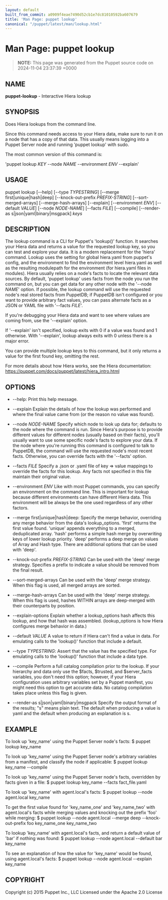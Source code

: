 ```yaml
---
layout: default
built_from_commit: a0909f4eae7490d52cb1e7dc81010592ba607679
title: 'Man Page: puppet lookup'
canonical: "/puppet/latest/man/lookup.html"
---
```


# Man Page: puppet lookup

> **NOTE:** This page was generated from the Puppet source code on 2024-11-04 23:37:39 +0000

## NAME
**puppet-lookup** - Interactive Hiera lookup

## SYNOPSIS
Does Hiera lookups from the command line.

Since this command needs access to your Hiera data, make sure to run it
on a node that has a copy of that data. This usually means logging into
a Puppet Server node and running \'puppet lookup\' with sudo.

The most common version of this command is:

\'puppet lookup *KEY* \--node *NAME* \--environment *ENV* \--explain\'

## USAGE
puppet lookup \[\--help\] \[\--type *TYPESTRING*\] \[\--merge
first\|unique\|hash\|deep\] \[\--knock-out-prefix *PREFIX-STRING*\]
\[\--sort-merged-arrays\] \[\--merge-hash-arrays\] \[\--explain\]
\[\--environment *ENV*\] \[\--default *VALUE*\] \[\--node *NODE-NAME*\]
\[\--facts *FILE*\] \[\--compile\] \[\--render-as
s\|json\|yaml\|binary\|msgpack\] *keys*

## DESCRIPTION
The lookup command is a CLI for Puppet\'s \'lookup()\' function. It
searches your Hiera data and returns a value for the requested lookup
key, so you can test and explore your data. It is a modern replacement
for the \'hiera\' command. Lookup uses the setting for global hiera.yaml
from puppet\'s config, and the environment to find the environment level
hiera.yaml as well as the resulting modulepath for the environment (for
hiera.yaml files in modules). Hiera usually relies on a node\'s facts to
locate the relevant data sources. By default, \'puppet lookup\' uses
facts from the node you run the command on, but you can get data for any
other node with the \'\--node *NAME*\' option. If possible, the lookup
command will use the requested node\'s real stored facts from PuppetDB;
if PuppetDB isn\'t configured or you want to provide arbitrary fact
values, you can pass alternate facts as a JSON or YAML file with
\'\--facts *FILE*\'.

If you\'re debugging your Hiera data and want to see where values are
coming from, use the \'\--explain\' option.

If \'\--explain\' isn\'t specified, lookup exits with 0 if a value was
found and 1 otherwise. With \'\--explain\', lookup always exits with 0
unless there is a major error.

You can provide multiple lookup keys to this command, but it only
returns a value for the first found key, omitting the rest.

For more details about how Hiera works, see the Hiera documentation:
https://puppet.com/docs/puppet/latest/hiera_intro.html

## OPTIONS
-   \--help: Print this help message.

-   \--explain Explain the details of how the lookup was performed and
    where the final value came from (or the reason no value was found).

-   \--node *NODE-NAME* Specify which node to look up data for; defaults
    to the node where the command is run. Since Hiera\'s purpose is to
    provide different values for different nodes (usually based on their
    facts), you\'ll usually want to use some specific node\'s facts to
    explore your data. If the node where you\'re running this command is
    configured to talk to PuppetDB, the command will use the requested
    node\'s most recent facts. Otherwise, you can override facts with
    the \'\--facts\' option.

-   \--facts *FILE* Specify a .json or .yaml file of key =\> value
    mappings to override the facts for this lookup. Any facts not
    specified in this file maintain their original value.

-   \--environment *ENV* Like with most Puppet commands, you can specify
    an environment on the command line. This is important for lookup
    because different environments can have different Hiera data. This
    environment will be always be the one used regardless of any other
    factors.

-   \--merge first\|unique\|hash\|deep: Specify the merge behavior,
    overriding any merge behavior from the data\'s lookup_options.
    \'first\' returns the first value found. \'unique\' appends
    everything to a merged, deduplicated array. \'hash\' performs a
    simple hash merge by overwriting keys of lower lookup priority.
    \'deep\' performs a deep merge on values of Array and Hash type.
    There are additional options that can be used with \'deep\'.

-   \--knock-out-prefix *PREFIX-STRING* Can be used with the \'deep\'
    merge strategy. Specifies a prefix to indicate a value should be
    removed from the final result.

-   \--sort-merged-arrays Can be used with the \'deep\' merge strategy.
    When this flag is used, all merged arrays are sorted.

-   \--merge-hash-arrays Can be used with the \'deep\' merge strategy.
    When this flag is used, hashes WITHIN arrays are deep-merged with
    their counterparts by position.

-   \--explain-options Explain whether a lookup_options hash affects
    this lookup, and how that hash was assembled. (lookup_options is how
    Hiera configures merge behavior in data.)

-   \--default *VALUE* A value to return if Hiera can\'t find a value in
    data. For emulating calls to the \'lookup()\' function that include
    a default.

-   \--type *TYPESTRING*: Assert that the value has the specified type.
    For emulating calls to the \'lookup()\' function that include a data
    type.

-   \--compile Perform a full catalog compilation prior to the lookup.
    If your hierarchy and data only use the \$facts, \$trusted, and
    \$server_facts variables, you don\'t need this option; however, if
    your Hiera configuration uses arbitrary variables set by a Puppet
    manifest, you might need this option to get accurate data. No
    catalog compilation takes place unless this flag is given.

-   \--render-as s\|json\|yaml\|binary\|msgpack Specify the output
    format of the results; \"s\" means plain text. The default when
    producing a value is yaml and the default when producing an
    explanation is s.

## EXAMPLE
To look up \'key_name\' using the Puppet Server node\'s facts: \$ puppet
lookup key_name

To look up \'key_name\' using the Puppet Server node\'s arbitrary
variables from a manifest, and classify the node if applicable: \$
puppet lookup key_name \--compile

To look up \'key_name\' using the Puppet Server node\'s facts,
overridden by facts given in a file: \$ puppet lookup key_name \--facts
fact_file.yaml

To look up \'key_name\' with agent.local\'s facts: \$ puppet lookup
\--node agent.local key_name

To get the first value found for \'key_name_one\' and \'key_name_two\'
with agent.local\'s facts while merging values and knocking out the
prefix \'foo\' while merging: \$ puppet lookup \--node agent.local
\--merge deep \--knock-out-prefix foo key_name_one key_name_two

To lookup \'key_name\' with agent.local\'s facts, and return a default
value of \'bar\' if nothing was found: \$ puppet lookup \--node
agent.local \--default bar key_name

To see an explanation of how the value for \'key_name\' would be found,
using agent.local\'s facts: \$ puppet lookup \--node agent.local
\--explain key_name

## COPYRIGHT
Copyright (c) 2015 Puppet Inc., LLC Licensed under the Apache 2.0
License
